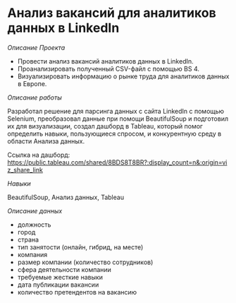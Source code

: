 # Анализ вакансий для аналитиков данных в LinkedIn

*Описание Проекта*

- Провести анализ вакансий аналитиков данных в LinkedIn.
- Проанализировать полученный CSV-файл с помощью BS 4.
- Визуализировать информацию о рынке труда для аналитиков данных в Европе.

*Описание работы*

Разработал решение для парсинга данных с сайта LinkedIn с помощью Selenium, преобразовал данные при помощи BeautifulSoup и подготовил их для визуализации, создал дашборд в Tableau, который помог определить навыки, пользующиеся спросом, и конкурентную среду в области Анализа данных.

Ссылка на дашборд: <https://public.tableau.com/shared/8BDS8T8BR?:display_count=n&:origin=viz_share_link>

*Навыки*

BeautifulSoup, Анализ данных, Tableau

*Описание данных*

- должность
- город
- страна
- тип занятости (онлайн, гибрид, на месте)
- компания
- размер компании (количество сотрудников)
- сфера деятельности компании
- требуемые жесткие навыки
- дата публикации вакансии
- количество претендентов на вакансию